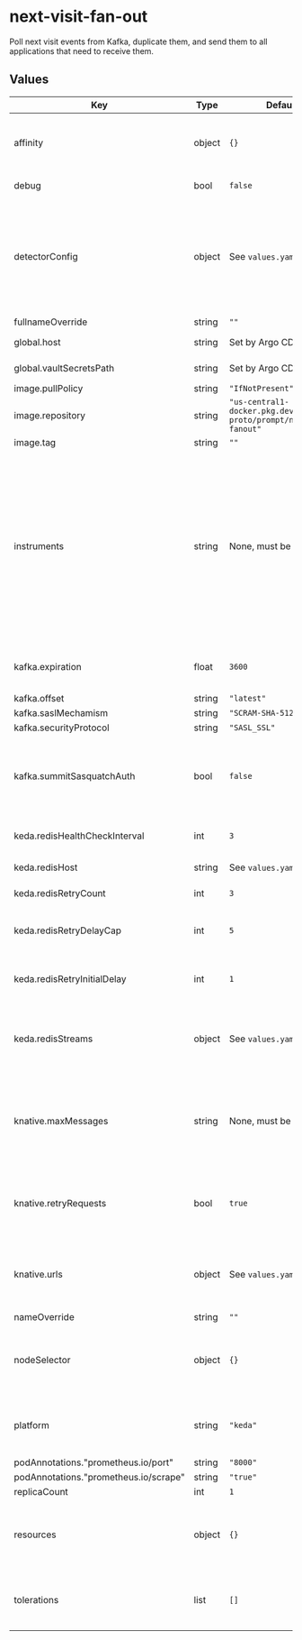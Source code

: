 # next-visit-fan-out

Poll next visit events from Kafka, duplicate them, and send them to all applications that need to receive them.

## Values

| Key | Type | Default | Description |
|-----|------|---------|-------------|
| affinity | object | `{}` | Affinity rules for the next-visit-fan-out deployment pod |
| debug | bool | `false` | If set, enable debug logging. |
| detectorConfig | object | See `values.yaml`. | A mapping, for each instrument, of detector number to whether that detector is "active" (i.e., producing images). |
| fullnameOverride | string | `""` |  |
| global.host | string | Set by Argo CD | Host name for ingress |
| global.vaultSecretsPath | string | Set by Argo CD | Base path for Vault secrets |
| image.pullPolicy | string | `"IfNotPresent"` |  |
| image.repository | string | `"us-central1-docker.pkg.dev/prompt-proto/prompt/nextvisit-fanout"` |  |
| image.tag | string | `""` |  |
| instruments | string | None, must be set. | The instruments that are initialized when the fan-out service starts up as a space-delimited string. This list is a subset of the keys of `detectorConfig` because the latter handles some special cases. |
| kafka.expiration | float | `3600` | Maximum message age to consider, in seconds. |
| kafka.offset | string | `"latest"` |  |
| kafka.saslMechamism | string | `"SCRAM-SHA-512"` |  |
| kafka.securityProtocol | string | `"SASL_SSL"` |  |
| kafka.summitSasquatchAuth | bool | `false` | Enable secret for authenticating to the Summit.  Only should be enabled for prod. |
| keda.redisHealthCheckInterval | int | `3` | Redis health check interval in seconds. |
| keda.redisHost | string | See `values.yaml`. | Redis cluster host. |
| keda.redisRetryCount | int | `3` | Redis max retry count |
| keda.redisRetryDelayCap | int | `5` | Maximum delay time for Redis retries in seconds. |
| keda.redisRetryInitialDelay | int | `1` | Initial delay for first Redis retry in seconds. |
| keda.redisStreams | object | See `values.yaml`. | A mapping of instrument to that instrument's Keda Scaled Job. |
| knative.maxMessages | string | None, must be set. | The maximum number of messages that can be forwarded to all Knative instances combined. |
| knative.retryRequests | bool | `true` | Whether or not to retry requests that returned a suitable response. |
| knative.urls | object | See `values.yaml`. | A mapping of instrument to that instrument's Knative service. |
| nameOverride | string | `""` |  |
| nodeSelector | object | `{}` | Node selection rules for the next-visit-fan-out deployment pod |
| platform | string | `"keda"` | Platform to submit events to. Only keda supported at present. |
| podAnnotations."prometheus.io/port" | string | `"8000"` |  |
| podAnnotations."prometheus.io/scrape" | string | `"true"` |  |
| replicaCount | int | `1` |  |
| resources | object | `{}` | Resource limits and requests for the next-visit-fan-out deployment pod |
| tolerations | list | `[]` | Tolerations for the next-visit-fan-out deployment pod |
